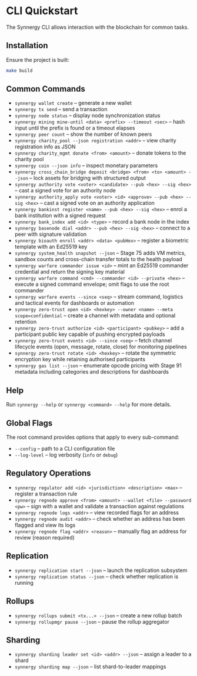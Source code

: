 # CLI Quickstart

The Synnergy CLI allows interaction with the blockchain for common tasks.

## Installation
Ensure the project is built:
```bash
make build
```

## Common Commands
- `synnergy wallet create` – generate a new wallet
- `synnergy tx send` – send a transaction
- `synnergy node status` – display node synchronization status
- `synnergy mining mine-until <data> <prefix> --timeout <sec>` – hash input until the prefix is found or a timeout elapses
- `synnergy peer count` – show the number of known peers
- `synnergy charity_pool --json registration <addr>` – view charity registration info as JSON
- `synnergy charity_mgmt donate <from> <amount>` – donate tokens to the charity pool
- `synnergy coin --json info` – inspect monetary parameters
- `synnergy cross_chain_bridge deposit <bridge> <from> <to> <amount> --json` – lock assets for bridging with structured output
- `synnergy authority vote <voter> <candidate> --pub <hex> --sig <hex>` – cast a signed vote for an authority node
- `synnergy authority_apply vote <voter> <id> <approve> --pub <hex> --sig <hex>` – cast a signed vote on an authority application
- `synnergy bankinst register <name> --pub <hex> --sig <hex>` – enrol a bank institution with a signed request
- `synnergy bank_index add <id> <type>` – record a bank node in the index
- `synnergy basenode dial <addr> --pub <hex> --sig <hex>` – connect to a peer with signature validation
- `synnergy bioauth enroll <addr> <data> <pubHex>` – register a biometric template with an Ed25519 key
- `synnergy system_health snapshot --json` – Stage 75 adds VM metrics, sandbox counts and cross-chain transfer totals to the health payload
- `synnergy warfare commander issue <id>` – mint an Ed25519 commander credential and return the signing key material
- `synnergy warfare command <cmd> --commander <id> --private <hex>` – execute a signed command envelope; omit flags to use the root commander
- `synnergy warfare events --since <seq>` – stream command, logistics and tactical events for dashboards or automation
- `synnergy zero-trust open <id> <hexkey> --owner <name> --meta scope=confidential` – create a channel with metadata and optional retention
- `synnergy zero-trust authorize <id> <participant> <pubkey>` – add a participant public key capable of pushing encrypted payloads
- `synnergy zero-trust events <id> --since <seq>` – fetch channel lifecycle events (open, message, rotate, close) for monitoring pipelines
- `synnergy zero-trust rotate <id> <hexkey>` – rotate the symmetric encryption key while retaining authorised participants
- `synnergy gas list --json` – enumerate opcode pricing with Stage 91 metadata including categories and descriptions for dashboards

## Help
Run `synnergy --help` or `synnergy <command> --help` for more details.

## Global Flags
The root command provides options that apply to every sub-command:

- `--config` – path to a CLI configuration file
- `--log-level` – log verbosity (`info` or `debug`)

## Regulatory Operations
- `synnergy regulator add <id> <jurisdiction> <description> <max>` – register a transaction rule
- `synnergy regnode approve <from> <amount> --wallet <file> --password <pw>` – sign with a wallet and validate a transaction against regulations
- `synnergy regnode logs <addr>` – view recorded flags for an address
- `synnergy regnode audit <addr>` – check whether an address has been flagged and view its logs
- `synnergy regnode flag <addr> <reason>` – manually flag an address for review (reason required)

## Replication
- `synnergy replication start --json` – launch the replication subsystem
- `synnergy replication status --json` – check whether replication is running

## Rollups
- `synnergy rollups submit <tx...> --json` – create a new rollup batch
- `synnergy rollupmgr pause --json` – pause the rollup aggregator

## Sharding
- `synnergy sharding leader set <id> <addr> --json` – assign a leader to a shard
- `synnergy sharding map --json` – list shard-to-leader mappings
